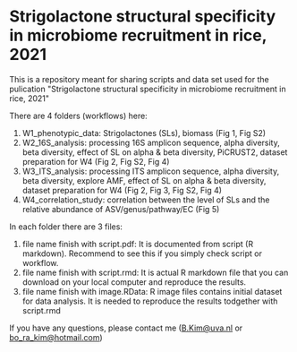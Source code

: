 # Strigolactone structural specificity in microbiome recruitment in rice, 2021


This is a repository meant for sharing scripts and data set used for the pulication "Strigolactone structural specificity in microbiome recruitment in rice, 2021"

There are 4 folders (workflows) here: 
1) W1_phenotypic_data: Strigolactones (SLs), biomass (Fig 1, Fig S2)
2) W2_16S_analysis: processing 16S amplicon sequence, alpha diversity, beta diversity, effect of SL on alpha & beta diversity, PiCRUST2, dataset preparation for W4 (Fig 2, Fig S2, Fig 4)
3) W3_ITS_analysis: processing ITS amplicon sequence, alpha diversity, beta diversity, explore AMF, effect of SL on alpha & beta diversity, dataset preparation for W4 (Fig 2, Fig 3, Fig S2, Fig 4) 
5) W4_correlation_study: correlation between the level of SLs and the relative abundance of ASV/genus/pathway/EC (Fig 5)

In each folder there are 3 files:
1) file name finish with script.pdf: It is documented from script (R markdown). Recommend to see this if you simply check script or workflow. 
2) file name finish with script.rmd: It is actual R markdown file that you can download on your local computer and reproduce the results.  
3) file name finish with image.RData: R image files contains initial dataset for data analysis. It is needed to reproduce the results todgether with script.rmd 

If you have any questions, please contact me (B.Kim@uva.nl or bo_ra_kim@hotmail.com)
